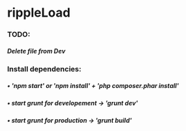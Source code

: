 # rippleLoad
### TODO:
##### Delete file from Dev
### Install dependencies:
##### • 'npm start' or 'npm install' + 'php composer.phar install'
##### • start grunt for developement -> 'grunt dev'
##### • start grunt for production -> 'grunt build'
